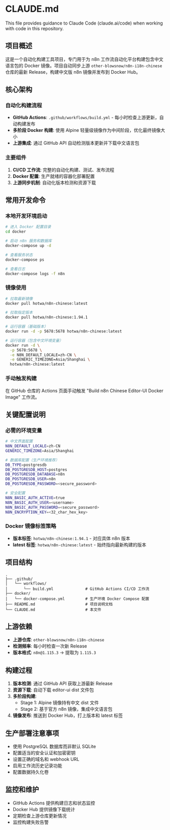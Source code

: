 # CLAUDE.md

This file provides guidance to Claude Code (claude.ai/code) when working with code in this repository.

## 项目概述

这是一个自动化构建工具项目，专门用于为 n8n 工作流自动化平台构建包含中文语言包的 Docker 镜像。项目自动同步上游 `other-blowsnow/n8n-i18n-chinese` 仓库的最新 Release，构建中文版 n8n 镜像并发布到 Docker Hub。

## 核心架构

### 自动化构建流程
- **GitHub Actions**: `.github/workflows/build.yml` - 每小时检查上游更新，自动构建发布
- **多阶段 Docker 构建**: 使用 Alpine 轻量级镜像作为中间阶段，优化最终镜像大小
- **上游集成**: 通过 GitHub API 自动检测版本更新并下载中文语言包

### 主要组件
1. **CI/CD 工作流**: 完整的自动化构建、测试、发布流程
2. **Docker 配置**: 生产就绪的容器化部署配置
3. **上游同步机制**: 自动化版本检测和资源下载

## 常用开发命令

### 本地开发环境启动
```bash
# 进入 Docker 配置目录
cd docker

# 启动 n8n 服务和数据库
docker-compose up -d

# 查看服务状态
docker-compose ps

# 查看日志
docker-compose logs -f n8n
```

### 镜像使用
```bash
# 拉取最新镜像
docker pull hotwa/n8n-chinese:latest

# 拉取指定版本
docker pull hotwa/n8n-chinese:1.94.1

# 运行容器（基础版本）
docker run -d -p 5678:5678 hotwa/n8n-chinese:latest

# 运行容器（包含中文环境变量）
docker run -d \
  -p 5678:5678 \
  -e N8N_DEFAULT_LOCALE=zh-CN \
  -e GENERIC_TIMEZONE=Asia/Shanghai \
  hotwa/n8n-chinese:latest
```

### 手动触发构建
在 GitHub 仓库的 Actions 页面手动触发 "Build n8n Chinese Editor-UI Docker Image" 工作流。

## 关键配置说明

### 必需的环境变量
```bash
# 中文界面配置
N8N_DEFAULT_LOCALE=zh-CN
GENERIC_TIMEZONE=Asia/Shanghai

# 数据库配置（生产环境推荐）
DB_TYPE=postgresdb
DB_POSTGRESDB_HOST=postgres
DB_POSTGRESDB_DATABASE=n8n
DB_POSTGRESDB_USER=n8n
DB_POSTGRESDB_PASSWORD=<secure_password>

# 安全配置
N8N_BASIC_AUTH_ACTIVE=true
N8N_BASIC_AUTH_USER=<username>
N8N_BASIC_AUTH_PASSWORD=<secure_password>
N8N_ENCRYPTION_KEY=<32_char_hex_key>
```

### Docker 镜像标签策略
- **版本标签**: `hotwa/n8n-chinese:1.94.1` - 对应具体 n8n 版本
- **latest 标签**: `hotwa/n8n-chinese:latest` - 始终指向最新构建的版本

## 项目结构

```
.
├── .github/
│   └── workflows/
│       └── build.yml              # GitHub Actions CI/CD 工作流
├── docker/
│   └── docker-compose.yml         # 生产环境 Docker Compose 配置
├── README.md                      # 项目说明文档
└── CLAUDE.md                      # 本文件
```

## 上游依赖

- **上游仓库**: `other-blowsnow/n8n-i18n-chinese`
- **检测频率**: 每小时检查一次新 Release
- **版本格式**: `n8n@1.115.3` → 提取为 `1.115.3`

## 构建过程

1. **版本检测**: 通过 GitHub API 获取上游最新 Release
2. **资源下载**: 自动下载 editor-ui dist 文件包
3. **多阶段构建**:
   - Stage 1: Alpine 镜像持有中文 dist 文件
   - Stage 2: 基于官方 n8n 镜像，集成中文语言包
4. **镜像发布**: 推送到 Docker Hub，打上版本和 latest 标签

## 生产部署注意事项

- 使用 PostgreSQL 数据库而非默认 SQLite
- 配置适当的安全认证和加密密钥
- 设置正确的域名和 webhook URL
- 启用工作流历史记录功能
- 配置数据持久化卷

## 监控和维护

- GitHub Actions 提供构建日志和状态监控
- Docker Hub 提供镜像下载统计
- 定期检查上游仓库更新情况
- 监控构建失败告警